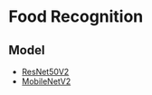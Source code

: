 # Food Recognition

## Model

* [ResNet50V2](https://drive.google.com/file/d/1e-f4bntzcPLLbXNRAsA3Hl3osGo_1Ygn/view?usp=share_link)
* [MobileNetV2](https://drive.google.com/file/d/1R_WcoJKi2LZmhKXAaEhrxeyJspmab9yy/view?usp=share_link)
